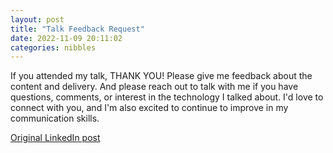 ```yaml
---
layout: post
title: "Talk Feedback Request"
date: 2022-11-09 20:11:02
categories: nibbles
---
```


If you attended my talk, THANK YOU! Please give me feedback about the content and delivery. And please reach out to talk with me if you have questions, comments, or interest in the technology I talked about. I'd love to connect with you, and I'm also excited to continue to improve in my communication skills.

[Original LinkedIn post](https://www.linkedin.com/feed/update/urn%3Ali%3Ashare%3A6996202515553824768)

